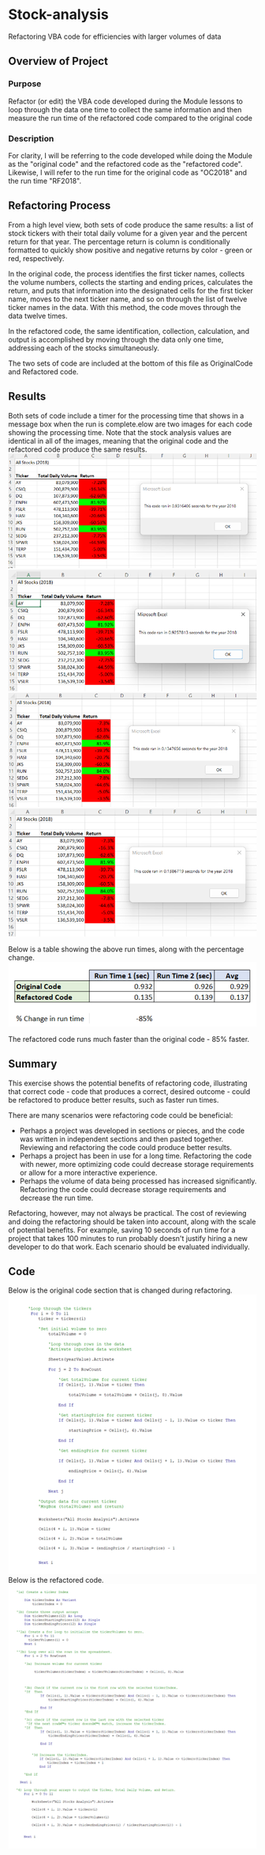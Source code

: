 # Stock-analysis
Refactoring VBA code for efficiencies with larger volumes of data

## Overview of Project
### Purpose
Refactor (or edit) the VBA code developed during the Module lessons to loop through the data one time to collect the same information and then measure the run time of the refactored code compared to the original code

### Description
For clarity, I will be referring to the code developed while doing the Module as the "original code" and the refactored code as the "refactored code". Likewise, I will refer to the run time for the original code as "OC2018" and the run time "RF2018".

## Refactoring Process
From a high level view, both sets of code produce the same results: a list of stock tickers with their total daily volume for a given year and the percent return for that year. The percentage return is column is conditionally formatted to quickly show positive and negative returns by color - green or red, respectively.

In the original code, the process identifies the first ticker names, collects the volume numbers, collects the starting and ending prices, calculates the return, and puts that information into the designated cells for the first ticker name, moves to the next ticker name, and so on through the list of twelve ticker names in the data. With this method, the code moves through the data twelve times.

In the refactored code, the same identification, collection, calculation, and output is accomplished by moving through the data only one time, addressing each of the stocks simultaneously.

The two sets of code are included at the bottom of this file as OriginalCode and Refactored code.

## Results
Both sets of code include a timer for the processing time that shows in a message box when the run is complete.elow are two images for each code showing the processing time. Note that the stock analysis values are identical in all of the images, meaning that the original code and the refactored code produce the same results.
![Run Time for 2018 using Original Code 1](https://github.com/bnidam/Stock-analysis/blob/main/Resources/2018RunTime_AllStocksAnalysis.png)
![Run Time for 2018 using Original Code 2](https://github.com/bnidam/Stock-analysis/blob/main/Resources/2018RunTime_AllStocksAnalysis2.png)
![Run Time for 2018 using Refactored Code 1](https://github.com/bnidam/Stock-analysis/blob/main/Resources/2018RunTime_AllStocksAnalysisRefactored.png)
![Run Time for 2018 using Refactored Code 2](https://github.com/bnidam/Stock-analysis/blob/main/Resources/2018RunTime_AllStocksAnalysisRefactored2.png)

Below is a table showing the above run times, along with the percentage change.
![Table of 2018 run times and % change](https://github.com/bnidam/Stock-analysis/blob/main/Resources/RunTimesComp%25Change.png)

The refactored code runs much faster than the original code - 85% faster.  

## Summary
This exercise shows the potential benefits of refactoring code, illustrating that correct code - code that produces a correct, desired outcome - could be refactored to produce better results, such as faster run times.

There are many scenarios were refactoring code could be beneficial:
 - Perhaps a project was developed in sections or pieces, and the code was written in independent sections and then pasted together. Reviewing and refactoring the code could produce better results.
 - Perhaps a project has been in use for a long time. Refactoring the code with newer, more optimizing code could decrease storage requirements or allow for a more interactive experience.
 - Perhaps the volume of data being processed has increased significantly. Refactoring the code could decrease storage requirements and decrease the run time.

 Refactoring, however, may not always be practical. The cost of reviewing and doing the refactoring should be taken into account, along with the scale of potential benefits. For example, saving 10 seconds of run time for a project that takes 100 minutes to run probably doesn't justify hiring a new developer to do that work. Each scenario should be evaluated individually.

## Code
Below is the original code section that is changed during refactoring.
![original code](https://github.com/bnidam/Stock-analysis/blob/main/Resources/OriginalCode.png)
Below is the refactored code.
![refactored code](https://github.com/bnidam/Stock-analysis/blob/main/Resources/RefactoredCode.png)







